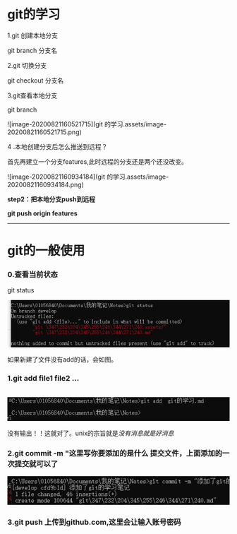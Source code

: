 # git的学习

1.git 创建本地分支

git branch 分支名

2.git 切换分支

git checkout 分支名



3.git查看本地分支 

git branch

![image-20200821160521715](git 的学习.assets/image-20200821160521715.png)

4 .本地创建分支后怎么推送到远程？

首先再建立一个分支features,此时远程的分支还是两个还没改变。

![image-20200821160934184](git 的学习.assets/image-20200821160934184.png)

**step2：把本地分支push到远程**

**git push origin features**

****

# git的一般使用



### 0.查看当前状态

git status

![image-20200821151744560](git的学习.assets/image-20200821151744560.png)

如果新建了文件没有add的话，会如图。





### 1.git add file1 file2 ...           

​                                                           ![image-20200821151818425](git的学习.assets/image-20200821151818425.png) 												  

没有输出！！这就对了。unix的宗旨就是*没有消息就是好消息*



### 2.git commit  -m "这里写你要添加的是什么                                    **提交文件，上面添加的一次提交就可以了** 

![image-20200821151920707](git的学习.assets/image-20200821151920707.png)



### 3.git push						**上传到github.com,这里会让输入账号密码**







